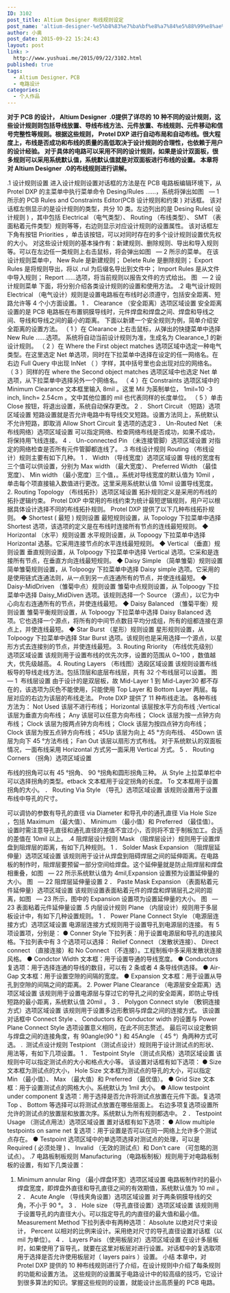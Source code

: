 ```yaml
---
ID: 3102
post_title: Altium Designer 布线规则设定
post_name: 'altium-designer-%e5%b8%83%e7%ba%bf%e8%a7%84%e5%88%99%e8%ae%be%e5%ae%9a'
author: 小奥
post_date: 2015-09-22 15:24:43
layout: post
link: >
  http://www.yushuai.me/2015/09/22/3102.html
published: true
tags:
  - Altium Designer，PCB
  - 电路设计
categories:
  - 个人作品
---
```

<strong>对于 PCB 的设计， Altium Designer  .0提供了详尽的 10 种不同的设计规则，这些设计规则则包括导线放置、导线布线方法、元件放置、布线规则、元件移动和信号完整性等规则。根据这些规则， Protel DXP 进行自动布局和自动布线。很大程度上，布线是否成功和布线的质量的高低取决于设计规则的合理性，也依赖于用户的设计经验。
对于具体的电路可以采用不同的设计规则，如果是设计双面板，很多规则可以采用系统默认值，系统默认值就是对双面板进行布线的设置。
本章将对 Altium Designer  .0的布线规则进行讲解。</strong><!--more-->

.1 设计规则设置
进入设计规则设置对话框的方法是在 PCB 电路板编辑环境下，从 Protel DXP 的主菜单中执行菜单命令 Desing/Rules ……，系统将弹出如图   — 1 所示的 PCB Rules and Constraints Editor(PCB 设计规则和约束 ) 对话框。
该对话框左侧显示的是设计规则的类型，共分 10 类。左边列出的是 Desing Rules( 设计规则 ) ，其中包括 Electrical （电气类型）、 Routing （布线类型）、 SMT （表面粘着元件类型）规则等等，右边则显示对应设计规则的设置属性。
该对话框左下角有按钮 Priorities ，单击该按钮，可以对同时存在的多个设计规则设置优先权的大小。
对这些设计规则的基本操作有：新建规则、删除规则、导出和导入规则等。可以在左边任一类规则上右击鼠标，将会弹出如图   — 2 所示的菜单。
在该设计规则菜单中， New Rule 是新建规则； Delete Rule 是删除规则； Export Rules 是将规则导出，将以 .rul 为后缀名导出到文件中； Import Rules 是从文件中导入规则； Report ……选项，将当前规则以报告文件的方式给出。 图   — 2 设计规则菜单
下面，将分别介绍各类设计规则的设置和使用方法。
.2 电气设计规则
Electrical （电气设计）规则是设置电路板在布线时必须遵守，包括安全距离、短路允许等 4 个小方面设置。
1 ． Clearance （安全距离）选项区域设置
安全距离设置的是 PCB 电路板在布置铜膜导线时，元件焊盘和焊盘之间、焊盘和导线之间、导线和导线之间的最小的距离。
下面以新建一个安全规则为例，简单介绍安全距离的设置方法。
（ 1 ）在 Clearance 上右击鼠标，从弹出的快捷菜单中选择 New Rule ……选项。
系统将自动当前设计规则为准，生成名为 Clearance_1 的新设计规则。
（ 2 ）在 Where the First object matches 选项区域中选定一种电气类型。在这里选定 Net 单选项，同时在下拉菜单中选择在设定的任一网络名。在右边 Full Query 中出现 InNet （ ）字样，其中括号里也会出现对应的网络名。
（ 3 ）同样的在 where the Second object matches 选项区域中也选定 Net 单选项，从下拉菜单中选择另外一个网络名。
（ 4 ）在 Constraints 选项区域中的 Minimum Clearance 文本框里输入 8mil 。这里 Mil 为英制单位， 1mil=10 -3 inch, linch= 2.54cm 。文中其他位置的 mil 也代表同样的长度单位。
（ 5 ）单击 Close 按钮，将退出设置，系统自动保存更改。
2 ． Short Circuit （短路）选项区域设置
短路设置就是否允许电路中有导线交叉短路。设置方法同上，系统默认不允许短路，即取消 Allow Short Circuit 复选项的选定3 ． Un-Routed Net （未布线网络）选项区域设置
可以指定网络、检查网络布线是否成功，如果不成功，将保持用飞线连接。
4 ． Un-connected Pin （未连接管脚）选项区域设置
对指定的网络检查是否所有元件管脚都连线了。
.3 布线设计规则
Routing （布线设计）规则主要有如下几种。
1 ． Width （导线宽度）选项区域设置
导线的宽度有三个值可以供设置，分别为 Max width （最大宽度）、 Preferred Width （最佳宽度）、 Min width （最小宽度）三个值，。系统对导线宽度的默认值为 10mil ，单击每个项直接输入数值进行更改。这里采用系统默认值 10mil 设置导线宽度。
2. Routing Topology （布线拓扑）选项区域设置
拓扑规则定义是采用的布线的拓扑逻辑约束。 Protel DXP 中常用的布线约束为统计最短逻辑规则，用户可以根据具体设计选择不同的布线拓扑规则。 Protel DXP 提供了以下几种布线拓扑规则。
◆ Shortest ( 最短 ) 规则设置
最短规则设置，从 Topology 下拉菜单中选择 Shortest 选项，该选项的定义是在布线时连接所有节点的连线最短规则。
◆ Horizontal （水平）规则设置
水平规则设置，从 Topoogy 下拉菜单中选择 Horizontal 选基。它采用连接节点的水平连线最短规则。
◆ Vertical （垂直）规则设置
垂直规则设置，从 Tolpoogy 下拉菜单中选择 Vertical 选项。它采和是连接所有节点，在垂直方向连线最短规则。
◆ Daisy Simple （简单雏菊）规则设置
简单雏菊规则设置，从 Tolpoogy 下拉菜单中选择 Daisy simple 选项。它采用的是使用链式连通法则，从一点到另一点连通所有的节点，并使连线最短。
◆ Daisy-MidDriven （雏菊中点）规则设置
雏菊中点规则设置，从 Tolpoogy 下拉菜单中选择 Daisy_MidDiven 选项。该规则选择一个 Source （源点），以它为中心向左右连通所有的节点，并使连线最短。
◆ Daisy Balanced （雏菊平衡）规则设置
雏菊平衡规则设置，从 Tolpoogy 下拉菜单中选择 Daisy Balanced 选项。它也选择一个源点，将所有的中间节点数目平均分成组，所有的组都连接在源点上，并使连线最短。
◆ Star Burst （星形）规则设置
星形规则设置，从 Tolpoogy 下拉菜单中选择 Star Burst 选项。该规则也是采用选择一个源点，以星形方式去连接别的节点，并使连线最短。
3. Routing Rriority （布线优先级别）选项区域设置
该规则用于设置布线的优先次序，设置的范围从 0~100 ，数值越大，优先级越高。
4. Routing Layers （布线图）选殴区域设置
该规则设置布线板导的导线走线方法。包括顶层和底层布线层，共有 32 个布线层可以设置。
图   — 1  布线层设置
由于设计的是双层板，故 Mid-Layer 1 到 Mid-Layer30 都不存在的，该选项为灰色不能使用，只能使用 Top Layer 和 Bottom Layer 两层。每层对应的右边为该层的布线走法。
Prote DXP 提供了 11 种布线走法。
各种布线方法为： Not Used 该层不进行布线； Horizontal 该层按水平方向布线 ;Vertical 该层为垂直方向布线； Any 该层可以任意方向布线； Clock 该层为按一点钟方向布线； Clock 该层为按两点钟方向布线； Clock 该层为按四点钟方向布线； Clock 该层为按五点钟方向布线； 45Up 该层为向上 45 °方向布线、 45Down 该层为向下 45 °方法布线； Fan Out 该层以扇形方式布线。
对于系统默认的双面板情况，一面布线采用 Horizontal 方式另一面采用 Vertical 方式。
5 ． Routing Corners （拐角）选项区域设置

布线的拐角可以有 45 °拐角、 90 °拐角和圆形拐角三种。
从 Style 上拉菜单栏中可以选择拐角的类型。etback 文本框用于设定拐角的长度。 To 文本框用于设置拐角的大小。
． Routing Via Style （导孔）选项区域设置
该规则设置用于设置布线中导孔的尺寸。

可以调协的参数有导孔的直径 via Diameter 和导孔中的通孔直径 Via Hole Size ，包括 Maximum （最大值）、 Minimum （最小值）和 Preferred （最佳值）。设置时需注意导孔直径和通孔直径的差值不宜过小，否则将不宜于制板加工。合适的差值在 10mil 以上。
.4 阻焊层设计规则
Mask （阻焊层设计）规则用于设置焊盘到阻焊层的距离，有如下几种规则。
1 ． Solder Mask Expansion （阻焊层延伸量）选项区域设置
该规则用于设计从焊盘到阻碍焊层之间的延伸距离。在电路板的制作时，阻焊层要预留一部分空间给焊盘。这个延伸量就是防止阻焊层和焊盘相重叠，如图   — 22 所示系统默认值为 4mil,Expansion 设置预为设置延伸量的大小。
图   — 22 阻焊层延伸量设置
2 ． Paste Mask Expansion （表面粘着元件延伸量）选项区域设置
该规则设置表面粘着元件的焊盘和焊锡层孔之间的距离，如图   — 23 所示，图中的 Expansion 设置项为设置延伸量的大小。
图   — 23 表面粘着元件延伸量设置
.5 内层设计规则
Plane （内层设计）规则用于多层板设计中，有如下几种设置规则。
1 ． Power Plane Connect Style （电源层连接方式）选项区域设置
电源层连接方式规则用于设置导孔到电源层的连接。
有 5 项设置项，分别是：
● Conner Style 下拉列表：用于设置电源层和导孔的连接风格。下拉列表中有 3 个选项可以选择： Relief Connect （发散状连接）、 Direct connect （直接连接）和 No Connect （不连接）。工程制板中多采用发散状连接风格。
● Condctor Width 文本框：用于设置导通的导线宽度。
● Conductors 复选项：用于选择连通的导线的数目，可以有 2 条或者 4 条导线供选择。
● Air-Gap 文本框：用于设置空隙的间隔的宽度。
● Expansion 文本框：用于设置从导孔到空隙的间隔之间的距离。
2. Power Plane Clearance （电源层安全距离）选项区域设置
该规则用于设置电源层与穿过它的导孔之间的安全距离，即防止导线短路的最小距离，系统默认值 20mil 。
3 ． Polygon Connect style （敷铜连接方式）选项区域设置
该规则用于设置多边形敷铜与焊盘之间的连接方式。
该设置对话框中 Connect Style 、 Conductors 和 Conductor width 的设置与 Power Plane Connect Style 选项设置意义相同，在此不同志赘述。
最后可以设定敷铜与焊盘之间的连接角度，有 90angle(90 ° ) 和 45Angle （ 45 °）角两种方式可选。
.  测试点设计规则
Testpiont （测试点设计）规则用于设计测试点的形状、用法等，有如下几项设置。
1 ． Testpoint Style （测试点风格）选项区域设置
该规则中可以指定测试点的大小和格点大小等。
该设置对话框有如下选项：
● Size 文本框为测试点的大小， Hole Size 文本框为测试点的导孔的大小，可以指定 Min （最小值）、 Max （最大值）和 Preferred （最优值）。
● Grid Size 文本框：用于设置测试点的网格大小。系统默认为 1mil 大小。
● Allow testpoint under component 复选项：用于选择是否允许将测试点放置在元件下面。复选项 Top 、 Bottom 等选择可以将测试点放置在哪些层面上。
右边多项复选项设置所允许的测试点的放置层和放置次序。系统默认为所有规则都选中。
2 ． Testpoint Usage （测试点用法）选项区域设置
置对话框有如下选项：
● Allow multiple testpoints on same net 复选项：用于设置是否可以在同一网络上允许多个测试点存在。
● Testpoint 选项区域中的单选项选择对测试点的处理，可以是 Required ( 必须处理 ) 、 Invalid （无效的测试点）和 Don't care （可忽略的测试点）。
.7 电路板制板规则
Manufacturing （电路板制板）规则用于对电路板制板的设置，有如下几类设置：
1. Minimum annular Ring （最小焊盘环宽）选项区域设置
电路板制作时的最小焊盘宽度，即焊盘外直径和导孔直径之间的有效期值，系统默认值为 10 mil 。
2 ． Acute Angle （导线夹角设置）选项区域设置
对于两条铜膜导线的交角，不小于 90 °。
3 ． Hole size （导孔直径设置）选项区域设置
该规则用于设置导孔的内直径大小。可以指定导孔的内直径的最大值和最小值。
Measurement Method 下拉列表中有两种选项： Absolute 以绝对尺寸来设计， Percent 以相对的比例来设计。采用绝对尺寸的导孔直径设置对话框（以 mil 为单位）。
4 ． Layers Pais （使用板层对）选项区域设置
在设计多层板时，如果使用了盲导孔，就要在这里对板层对进行设置。对话框中的复选取项用于选择是否允许使用板层对（ layers pairs ）设置。
小结
本章中，对 Protel DXP 提供的 10 种布线规则进行了介绍，在设计规则中介绍了每条规则的功能和设置方法。
这些规则的设置属于电路设计中的较高级的技巧，它设计到很多算法的知识。掌握这些规则的设置，就能设计出高质量的 PCB 电路。